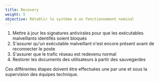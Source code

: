 ```yaml
---
title: Recovery
weight: 5
objective: Rétablir le système à un fonctionnement nominal
---
```

1. Mettre à jour les signatures antivirales pour que les exécutables malveillants identifés soient bloqués
2. S'assurer qu'un exécutable malveillant n'est encore présent avant de reconnecter le poste
3. S'assurer que le trafic réseau est redevenu normal
4. Restorer les documents des utilisateurs à partir des sauvegardes

Ces différentes étapes doivent être effectuées une par une et sous la supervision des équipes technique.

